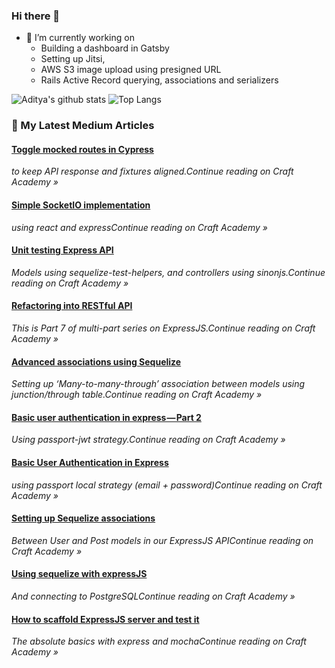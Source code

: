 ### Hi there 👋

- 🔭 I’m currently working on 
  - Building a dashboard in Gatsby
  - Setting up Jitsi, 
  - AWS S3 image upload using presigned URL
  - Rails Active Record querying, associations and serializers

![Aditya's github stats](https://github-readme-stats.vercel.app/api?username=kianaditya&count_private=true&show_icons=true)
![Top Langs](https://github-readme-stats.vercel.app/api/top-langs/?username=kianaditya)

### 📙 My Latest Medium Articles

<!--START_SECTION:feed-->
#### [Toggle mocked routes in Cypress](https:&#x2F;&#x2F;medium.com&#x2F;craft-academy&#x2F;toggle-mocked-routes-in-cypress-982c6d4dcc6?source&#x3D;rss-98456604b7f3------2) 
*to keep API response and fixtures aligned.Continue reading on Craft Academy »*
#### [Simple SocketIO implementation](https:&#x2F;&#x2F;medium.com&#x2F;craft-academy&#x2F;simple-socketio-implementation-d8e506d7626a?source&#x3D;rss-98456604b7f3------2) 
*using react and expressContinue reading on Craft Academy »*
#### [Unit testing Express API](https:&#x2F;&#x2F;medium.com&#x2F;craft-academy&#x2F;unit-testing-express-api-c55cb709b3ac?source&#x3D;rss-98456604b7f3------2) 
*Models using sequelize-test-helpers, and controllers using sinonjs.Continue reading on Craft Academy »*
#### [Refactoring into RESTful API](https:&#x2F;&#x2F;medium.com&#x2F;craft-academy&#x2F;refactoring-into-restful-api-5741fc60766b?source&#x3D;rss-98456604b7f3------2) 
*This is Part 7 of multi-part series on ExpressJS.Continue reading on Craft Academy »*
#### [Advanced associations using Sequelize](https:&#x2F;&#x2F;medium.com&#x2F;craft-academy&#x2F;advanced-associations-using-sequelize-93290f196c12?source&#x3D;rss-98456604b7f3------2) 
*Setting up ‘Many-to-many-through’ association between models using junction&#x2F;through table.Continue reading on Craft Academy »*
#### [Basic user authentication in express — Part 2](https:&#x2F;&#x2F;medium.com&#x2F;craft-academy&#x2F;basic-user-authentication-in-express-part-2-4d55681e41f6?source&#x3D;rss-98456604b7f3------2) 
*Using passport-jwt strategy.Continue reading on Craft Academy »*
#### [Basic User Authentication in Express](https:&#x2F;&#x2F;medium.com&#x2F;craft-academy&#x2F;basic-user-authentication-in-express-6c996753a0b0?source&#x3D;rss-98456604b7f3------2) 
*using passport local strategy (email + password)Continue reading on Craft Academy »*
#### [Setting up Sequelize associations](https:&#x2F;&#x2F;medium.com&#x2F;craft-academy&#x2F;setting-up-sequelize-associations-abddc5ed16d0?source&#x3D;rss-98456604b7f3------2) 
*Between User and Post models in our ExpressJS APIContinue reading on Craft Academy »*
#### [Using sequelize with expressJS](https:&#x2F;&#x2F;medium.com&#x2F;craft-academy&#x2F;connecting-sequelize-with-expressjs-ab2a6fc44d12?source&#x3D;rss-98456604b7f3------2) 
*And connecting to PostgreSQLContinue reading on Craft Academy »*
#### [How to scaffold ExpressJS server and test it](https:&#x2F;&#x2F;medium.com&#x2F;craft-academy&#x2F;how-to-scaffold-expressjs-server-and-test-it-d2a2ab1d30e0?source&#x3D;rss-98456604b7f3------2) 
*The absolute  basics with express and mochaContinue reading on Craft Academy »*
<!--END_SECTION:feed-->
